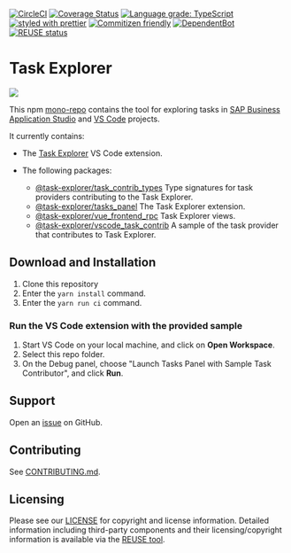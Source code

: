 [![CircleCI](https://circleci.com/gh/SAP/task-explorer.svg?style=svg)](https://circleci.com/gh/SAP/task-explorer)
[![Coverage Status](https://coveralls.io/repos/github/SAP/task-explorer/badge.svg?branch=main)](https://coveralls.io/github/SAP/task-explorer?branch=main)
[![Language grade: TypeScript](https://img.shields.io/lgtm/grade/javascript/g/SAP/task-explorer.svg?logo=lgtm&logoWidth=18)](https://lgtm.com/projects/g/SAP/task-explorer/context:javascript)
[![styled with prettier](https://img.shields.io/badge/styled_with-prettier-ff69b4.svg)](https://github.com/prettier/prettier)
[![Commitizen friendly](https://img.shields.io/badge/commitizen-friendly-brightgreen.svg)](http://commitizen.github.io/cz-cli/)
[![DependentBot](https://api.dependabot.com/badges/status?host=github&repo=SAP/task-explorer)](https://dependabot.com/)
[![REUSE status](https://api.reuse.software/badge/github.com/SAP/task-explorer)](https://api.reuse.software/info/github.com/SAP/task-explorer)

# Task Explorer

![](screenshot.png)

This npm [mono-repo][mono-repo] contains the tool for exploring tasks in [SAP Business Application Studio][sap bas] and [VS Code][vscode] projects.

It currently contains:

- The [Task Explorer](./packages/tasks_panel) VS Code extension.

- The following packages:

  - [@task-explorer/task_contrib_types](./packages/task_contrib_types) Type signatures for task providers contributing to the Task Explorer.
  - [@task-explorer/tasks_panel](./packages/tasks_panel) The Task Explorer extension.
  - [@task-explorer/vue_frontend_rpc](./packages/vue_frontend_rpc) Task Explorer views.
  - [@task-explorer/vscode_task_contrib](./packages/vscode_task_contrib) A sample of the task provider that contributes to Task Explorer.

## Download and Installation

1. Clone this repository
2. Enter the `yarn install` command.
3. Enter the `yarn run ci` command.

### Run the VS Code extension with the provided sample

1. Start VS Code on your local machine, and click on **Open Workspace**.
2. Select this repo folder.
3. On the Debug panel, choose "Launch Tasks Panel with Sample Task Contributor", and click **Run**.

## Support

Open an [issue](https://github.com/SAP/task-explorer/issues) on GitHub.

## Contributing

See [CONTRIBUTING.md](./CONTRIBUTING.md).

[mono-repo]: https://github.com/babel/babel/blob/main/doc/design/monorepo.md
[sap bas]: https://help.sap.com/viewer/product/SAP%20Business%20Application%20Studio/Cloud/en-USl
[vscode]: https://code.visualstudio.com/

## Licensing

Please see our [LICENSE](https://raw.githubusercontent.com/SAP/task-explorer/main/LICENSE) for copyright and license information. Detailed information including third-party components and their licensing/copyright information is available via the [REUSE tool](https://api.reuse.software/info/github.com/SAP/task-explorer).

